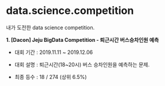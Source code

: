 # data.science.competition
내가 도전한 data science competition.

**1. [Dacon] Jeju BigData Competition - 퇴근시간 버스승차인원 예측**

- 대회 기간 : 2019.11.11 ~ 2019.12.06

- 대회 설명 : 퇴근시간(18~20시) 버스 승차인원을 예측하는 문제.

- 최종 등수 : 18 / 274 (상위 6.5%)

